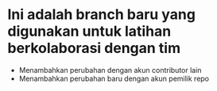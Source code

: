 # Ini adalah branch baru yang digunakan untuk latihan berkolaborasi dengan tim
- Menambahkan perubahan dengan akun contributor lain
- Menambahkan perubahan baru dengan akun pemilik repo
